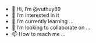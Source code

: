 - 👋 Hi, I’m @vuthuy89
- 👀 I’m interested in  it
- 🌱 I’m currently learning ...
- 💞️ I’m looking to collaborate on ...
- 📫 How to reach me ...

<!---
vuthuy89/vuthuy89 is a ✨ special ✨ repository because its `README.md` (this file) appears on your GitHub profile.
You can click the Preview link to take a look at your changes.
--->
